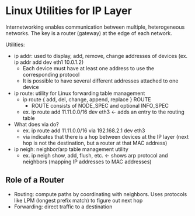 # Linux Utilities for IP Layer

Internetworking enables communication between multiple, heterogeneous networks. The key is a router (gateway) at the edge of each network.

Utilities:

- ip addr: used to display, add, remove, change addresses of devices (ex. ip addr add dev eth1 10.0.1.2)
    - Each device must have at least one address to use the corresponding protocol
    - It is possible to have several different addresses attached to one device
- ip route: utility for Linux forwarding table management
    - ip route { add, del, change, append, replace } ROUTE
        - ROUTE consists of NODE_SPEC and optional INFO_SPEC
    - ex. ip route add 11.11.0.0/16 dev eth3 <- adds an entry to the routing table
- What does via do?
    - ex. ip route add 11.11.0.0/16 via 192.168.2.1 dev eth3 
    - via indicates that there is a hop between devices at the IP layer (next hop is not the destination, but a router at that MAC address)
- ip neigh: neighbor/arp table management utility
    - ex. ip neigh show, add, flush, etc. <- shows arp protocol and neighbors (mapping IP addresses to MAC addresses)

## Role of a Router

- Routing: compute paths by coordinating with neighbors. Uses protocols like LPM (longest prefix match) to figure out next hop
- Forwarding: direct traffic to a destination